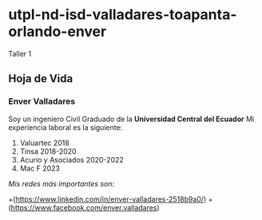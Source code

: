 # utpl-nd-isd-valladares-toapanta-orlando-enver
Taller 1
## Hoja de Vida
### Enver Valladares
Soy un ingeniero Civil Graduado de la **Universidad Central del Ecuador**
Mi experiencia laboral es la siguiente:
1. Valuartec 2018
2. Tinsa 2018-2020
3. Acurio y Asociados 2020-2022
4. Mac F 2023


*Mis redes más importantes son:*


+(https://www.linkedin.com/in/enver-valladares-2518b9a0/)
+(https://www.facebook.com/enver.valladares)
